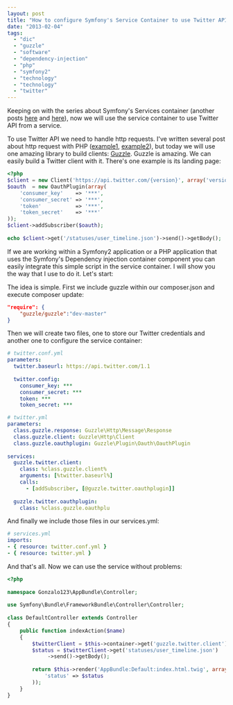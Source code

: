 ```yaml
---
layout: post
title: "How to configure Symfony's Service Container to use Twitter API"
date: "2013-02-04"
tags: 
  - "dic"
  - "guzzle"
  - "software"
  - "dependency-injection"
  - "php"
  - "symfony2"
  - "technology"
  - "technology"
  - "twitter"
---
```


Keeping on with the series about Symfony's Services container (another posts [here](http://gonzalo123.com/2012/09/03/dependency-injection-containers-with-php-when-pimple-is-not-enough/) and [here](http://gonzalo123.com/2013/01/14/handling-several-dbal-database-connections-in-symfony2-through-the-dependency-injection-container-with-php/)), now we will use the service container to use Twitter API from a service.

To use Twitter API we need to handle http requests. I've written several post about http request with PHP ([example1](http://gonzalo123.com/2011/08/01/building-a-client-for-a-rest-api-with-php/ "Building a client for a REST API with PHP."), [example2](http://gonzalo123.com/2010/02/06/building-a-rest-client-with-asynchronous-calls-using-php-and-curl/ "Building a REST client with asynchronous calls using PHP and curl")), but today we will use one amazing library to build clients: [Guzzle](http://guzzlephp.org/ "Guzzle"). Guzzle is amazing. We can easily build a Twitter client with it. There's one example is its landing page:

```php
<?php
$client = new Client('https://api.twitter.com/{version}', array('version' => '1.1'));
$oauth  = new OauthPlugin(array(
    'consumer_key'    => '***',
    'consumer_secret' => '***',
    'token'           => '***',
    'token_secret'    => '***'
));
$client->addSubscriber($oauth);
 
echo $client->get('/statuses/user_timeline.json')->send()->getBody();
```

If we are working within a Symfony2 application or a PHP application that uses the Symfony's Dependency injection container component you can easily integrate this simple script in the service container. I will show you the way that I use to do it. Let's start:

The idea is simple. First we include guzzle within our composer.json and execute composer update:

```json
"require": {
    "guzzle/guzzle":"dev-master"
}
```

Then we will create two files, one to store our Twitter credentials and another one to configure the service container:

```yaml
# twitter.conf.yml
parameters:
  twitter.baseurl: https://api.twitter.com/1.1
 
  twitter.config:
    consumer_key: ***
    consumer_secret: ***
    token: ***
    token_secret: ***
```

```yaml
# twitter.yml
parameters:
  class.guzzle.response: Guzzle\Http\Message\Response
  class.guzzle.client: Guzzle\Http\Client
  class.guzzle.oauthplugin: Guzzle\Plugin\Oauth\OauthPlugin
 
services:
  guzzle.twitter.client:
    class: %class.guzzle.client%
    arguments: [%twitter.baseurl%]
    calls:
      - [addSubscriber, [@guzzle.twitter.oauthplugin]]
 
  guzzle.twitter.oauthplugin:
    class: %class.guzzle.oauthplu
```

And finally we include those files in our services.yml:

```yaml
# services.yml
imports:
- { resource: twitter.conf.yml }
- { resource: twitter.yml }
```

And that's all. Now we can use the service without problems:

```php
<?php
 
namespace Gonzalo123\AppBundle\Controller;
 
use Symfony\Bundle\FrameworkBundle\Controller\Controller;
 
class DefaultController extends Controller
{
    public function indexAction($name)
    {
        $twitterClient = $this->container->get('guzzle.twitter.client');
        $status = $twitterClient->get('statuses/user_timeline.json')
             ->send()->getBody();
 
        return $this->render('AppBundle:Default:index.html.twig', array(
            'status' => $status
        ));
    }
}
```
